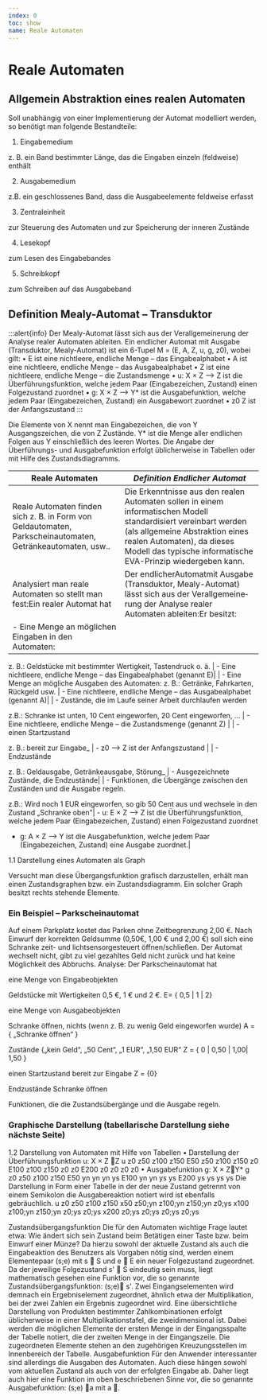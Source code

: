 ```yaml
---
index: 0
toc: show
name: Reale Automaten
---
```


# Reale Automaten
## Allgemein Abstraktion eines realen Automaten 
Soll unabhängig von einer Implementierung der Automat modelliert werden, so benötigt man folgende Bestandteile:
1.	Eingabemedium

z. B. ein Band bestimmter Länge, das die Eingaben einzeln (feldweise) enthält 

2.	Ausgabemedium

z.B. ein geschlossenes Band, dass die Ausgabeelemente feldweise erfasst 

3.	Zentraleinheit

zur Steuerung des Automaten und zur Speicherung der inneren Zustände  

4.	Lesekopf

zum Lesen des Eingabebandes 

5.	Schreibkopf 

zum Schreiben auf das Ausgabeband 

## Definition Mealy-Automat – Transduktor

:::alert{info}
Der Mealy-Automat lässt sich aus der Verallgemeinerung der Analyse realer Automaten ableiten.
Ein endlicher Automat mit Ausgabe (Transduktor, Mealy-Automat) ist ein  6-Tupel 
M = (E, A, Z, u, g, z0), wobei gilt:
•	E ist eine nichtleere, endliche Menge – das Eingabealphabet
•	A ist eine nichtleere, endliche Menge – das Ausgabealphabet
•	Z ist eine nichtleere, endliche Menge – die Zustandsmenge
•	u: X × Z --> Z ist die Überführungsfunktion, welche jedem Paar (Eingabezeichen, Zustand) einen Folgezustand zuordnet
•	g: X × Z --> Y* ist die Ausgabefunktion, welche jedem Paar (Eingabezeichen, Zustand) ein Ausgabewort zuordnet
•	z0  Z ist der Anfangszustand
:::

Die Elemente von X nennt man Eingabezeichen, die von Y Ausgangszeichen, die von Z Zustände. Y* ist die Menge aller endlichen Folgen aus Y einschließlich des leeren Wortes. Die Angabe der Überführungs- und Ausgabefunktion erfolgt üblicherweise in Tabellen oder mit Hilfe des Zustandsdiagramms.

| **Reale Automaten** | _Definition Endlicher Automat_ |
| --- | --- |
| Reale Automaten finden sich z. B. in Form von Geldautomaten, Parkscheinautomaten, Getränkeautomaten, usw.. | Die Erkenntnisse aus den realen Automaten sollen in einem informatischen Modell standardisiert vereinbart werden (als allgemeine Abstraktion eines realen Automaten), da dieses Modell das typische informatische EVA-Prinzip wiedergeben kann. |
| Analysiert man reale Automaten so stellt man fest:Ein realer Automat hat | Der endlicherAutomatmit Ausgabe (Transduktor, Mealy-Automat) lässt sich aus der Verall­ge­mei­ne­rung der Analyse realer Automaten ableiten:Er besitzt: |
| - Eine Menge an möglichen Eingaben in den Automaten:

z. B.: Geldstücke mit bestimmter Wertigkeit, Tastendruck o. ä. | - Eine nichtleere, endliche Menge – das Eingabealphabet (genannt E)|
| - Eine Menge an mögliche Ausgaben des Automaten:
z. B.: Getränke, Fahrkarten, Rückgeld usw. | - Eine nichtleere, endliche Menge – das Ausgabealphabet (genannt A)|
| - Zustände, die im Laufe seiner Arbeit durchlaufen werden

z.B.: Schranke ist unten, 10 Cent eingeworfen, 20 Cent eingeworfen, ... | - Eine nichtleere, endliche Menge – die Zustandsmenge (genannt Z) |
| - einen Startzustand

z. B.: bereit zur Eingabe_ | - z0 --> Z ist der Anfangszustand |
| - Endzustände

z. B.: Geldausgabe, Getränkeausgabe, Störung_ | - Ausgezeichnete Zustände, die Endzustände|
| - Funktionen, die Übergänge zwischen den Zuständen und die Ausgabe regeln.

z.B.: Wird noch 1 EUR eingeworfen, so gib 50 Cent aus und wechsele in den Zustand „Schranke oben"| - u: E × Z --> Z ist die Überführungsfunktion, welche jedem Paar (Eingabezeichen, Zustand) einen Folgezustand zuordnet

- g: A × Z --> Y ist die Ausgabefunktion, welche jedem Paar (Eingabezeichen, Zustand) eine Ausgabe zuordnet.|


1.1	Darstellung eines Automaten als Graph
	
Versucht man diese Übergangsfunktion grafisch darzustellen, erhält man einen Zustandsgraphen bzw. ein Zustandsdiagramm.
Ein solcher Graph besitzt rechts stehende Elemente.

### Ein Beispiel – Parkscheinautomat
Auf einem Parkplatz kostet das Parken ohne Zeitbegrenzung 2,00 €. Nach Einwurf der korrekten Geldsumme (0,50€, 1,00 € und 2,00 €) soll sich eine Schranke zeit- und lichtsensorgesteuert öffnen/schließen. Der Automat wechselt nicht, gibt zu viel gezahltes Geld nicht zurück und hat keine Möglichkeit des Abbruchs. 
Analyse: Der Parkscheinautomat hat

eine Menge von Eingabeobjekten

Geldstücke mit Wertigkeiten 0,5 €, 1 € und 2 €.	E= { 0,5 | 1 | 2}	

eine Menge von Ausgabeobjekten

Schranke öffnen, nichts (wenn z. B. zu wenig Geld eingeworfen wurde)	A = { „Schranke öffnen“ }	

Zustände
{„kein Geld“, „50 Cent“, „1 EUR“, „1,50 EUR“	Z = { 0 | 0,50 | 1,00| 1,50 }	

einen Startzustand
bereit zur Eingabe	Z = {0}	

Endzustände
Schranke öffnen		

Funktionen, die die Zustandsübergänge und die Ausgabe regeln.

### Graphische Darstellung (tabellarische Darstellung siehe nächste Seite)	
1.2	Darstellung von Automaten mit Hilfe von Tabellen
•	Darstellung der Überführungsfunktion u: X × Z Z 
u	z0	z50	z100	z150
E50	z50	z100	z150	z0
E100	z100	z150	z0	z0
E200	z0	z0	z0	z0
•	Ausgabefunktion g: X × ZY* 
g	z0	z50	z100	z150
E50	yn	yn	yn	ys
E100	yn	yn	ys	ys
E200	ys	ys	ys	ys
Die Darstellung in Form einer Tabelle in der der neue Zustand getrennt von einem Semikolon die Ausgabereaktion notiert wird ist ebenfalls gebräuchlich.
u	z0	z50	z100	z150
x50	z50;yn	z100;yn	z150;yn	z0;ys
x100	z100;yn	z150;yn	z0;ys	z0;ys
x200	z0;ys	z0;ys	z0;ys	z0;ys

Zustandsübergangsfunktion
Die für den Automaten wichtige Frage lautet etwa:
Wie ändert sich sein Zustand beim Betätigen einer Taste bzw. beim Einwurf einer Münze? 
Da hierzu sowohl der aktuelle Zustand als auch die Eingabeaktion des Benutzers als Vorgaben nötig sind, werden einem Elementepaar (s;e) mit s  S und e  E ein neuer Folgezustand zugeordnet. Da der jeweilige Folgezustand s'  S eindeutig sein muss, liegt mathematisch gesehen eine Funktion vor, die so genannte Zustandsübergangsfunktion: (s;e) s'. 
Zwei Eingangselementen wird demnach ein Ergebniselement zugeordnet, ähnlich etwa der Multiplikation, bei der zwei Zahlen ein Ergebnis zugeordnet wird. Eine übersichtliche Darstellung von Produkten bestimmter Zahlkombinationen erfolgt üblicherweise in einer Multiplikationstafel, die zweidimensional ist.
Dabei werden die möglichen Elemente der ersten Menge in der Eingangsspalte der Tabelle notiert, die der zweiten Menge in der Eingangszeile. Die zugeordneten Elemente stehen an den zugehörigen Kreuzungsstellen im Innenbereich der Tabelle. 
Ausgabefunktion
Für den Anwender interessanter sind allerdings die Ausgaben des Automaten. Auch diese hängen sowohl vom aktuellen Zustand als auch von der erfolgten Eingabe ab. Daher liegt auch hier eine Funktion im oben beschriebenen Sinne vor, die so genannte Ausgabefunktion: (s;e) a mit a .


 
